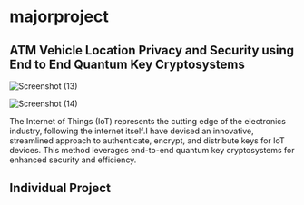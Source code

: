 # majorproject

## ATM Vehicle Location Privacy and Security using End to End Quantum Key Cryptosystems

![Screenshot (13)](https://github.com/Selvam2002/majorproject/assets/114659384/728fc963-d95c-4faa-b5ac-11e499ebe169)


![Screenshot (14)](https://github.com/Selvam2002/majorproject/assets/114659384/aa3675c9-283e-4bce-ab3b-b181d38b3164)




The Internet of Things (IoT) represents the cutting edge of the electronics industry, following the internet itself.I have devised an innovative, streamlined approach to authenticate, encrypt, and distribute keys for IoT devices. This method leverages end-to-end quantum key cryptosystems for enhanced security and efficiency.

## Individual Project 

